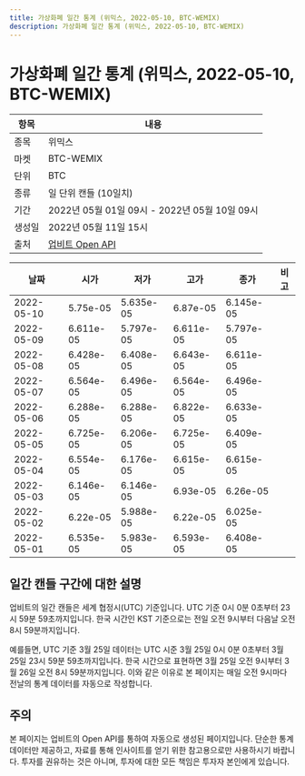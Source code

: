 ```yaml
---
title: 가상화폐 일간 통계 (위믹스, 2022-05-10, BTC-WEMIX)
description: 가상화폐 일간 통계 (위믹스, 2022-05-10, BTC-WEMIX)
---
```



가상화폐 일간 통계 (위믹스, 2022-05-10, BTC-WEMIX)
===

|항목|내용|
|--|--|
|종목|위믹스|
|마켓|BTC-WEMIX|
|단위|BTC|
|종류|일 단위 캔들 (10일치)|
|기간|2022년 05월 01일 09시 - 2022년 05월 10일 09시|
|생성일|2022년 05월 11일 15시|
|출처|[업비트 Open API](https://docs.upbit.com)|


|날짜|시가|저가|고가|종가|비고|
|--|--|--|--|--|--|
|2022-05-10|5.75e-05|5.635e-05|6.87e-05|6.145e-05|    |
|2022-05-09|6.611e-05|5.797e-05|6.611e-05|5.797e-05|    |
|2022-05-08|6.428e-05|6.408e-05|6.643e-05|6.611e-05|    |
|2022-05-07|6.564e-05|6.496e-05|6.564e-05|6.496e-05|    |
|2022-05-06|6.288e-05|6.288e-05|6.822e-05|6.633e-05|    |
|2022-05-05|6.725e-05|6.206e-05|6.725e-05|6.409e-05|    |
|2022-05-04|6.554e-05|6.176e-05|6.615e-05|6.615e-05|    |
|2022-05-03|6.146e-05|6.146e-05|6.93e-05|6.26e-05|    |
|2022-05-02|6.22e-05|5.988e-05|6.22e-05|6.025e-05|    |
|2022-05-01|6.535e-05|5.983e-05|6.593e-05|6.408e-05|    |


일간 캔들 구간에 대한 설명
---


업비트의 일간 캔들은 세계 협정시(UTC) 기준입니다. 
UTC 기준 0시 0분 0초부터 23시 59분 59초까지입니다. 
한국 시간인 KST 기준으로는 전일 오전 9시부터 다음날 오전 8시 59분까지입니다. 


예를들면, UTC 기준 3월 25일 데이터는 UTC 시준 3월 25일 0시 0분 0초부터 3월 25일 23시 59분 59초까지입니다. 
한국 시간으로 표현하면 3월 25일 오전 9시부터 3월 26일 오전 8시 59분까지입니다. 
이와 같은 이유로 본 페이지는 매일 오전 9시마다 전날의 통계 데이터를 자동으로 작성합니다. 


주의
---


본 페이지는 업비트의 Open API를 통하여 자동으로 생성된 페이지입니다. 
단순한 통계 데이터만 제공하고, 자료를 통해 인사이트를 얻기 위한 참고용으로만 사용하시기 바랍니다. 
투자를 권유하는 것은 아니며, 투자에 대한 모든 책임은 투자자 본인에게 있습니다. 
